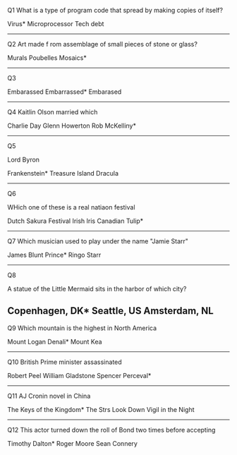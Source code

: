 Q1
What is a type of program code that spread by making copies of itself? 

Virus*
Microprocessor
Tech debt

---
Q2
Art made f rom assemblage of small pieces of stone or glass?

Murals
Poubelles
Mosaics*

---
Q3

Embarassed
Embarrassed*
Embarased

---
Q4
Kaitlin Olson married which 

Charlie Day
Glenn Howerton
Rob McKelliny*

---
Q5

Lord Byron 


Frankenstein*
Treasure Island
Dracula

---

Q6

WHich one of these is a real natiaon festival

Dutch Sakura Festival
Irish Iris
Canadian Tulip*

---
Q7 
Which musician used to play under the name "Jamie Starr"

James Blunt
Prince*
Ringo Starr

---
Q8

A statue of the Little Mermaid sits in the harbor of which city?

Copenhagen, DK*
Seattle, US
Amsterdam, NL
---

Q9
Which mountain is the highest in North America

Mount Logan
Denali*
Mount Kea

---
Q10
British Prime minister assassinated

Robert Peel
William Gladstone
Spencer Perceval*

---
Q11
AJ Cronin novel in China

The Keys of the Kingdom*
The Strs Look Down
Vigil in the Night

---
Q12
This actor turned down the roll of Bond two times before accepting

Timothy Dalton*
Roger Moore
Sean Connery

